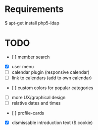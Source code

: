 # Requirements

  $ apt-get install php5-ldap

# TODO

 - [ ] member search
 - [x] user menu
 - [ ] calendar plugin (responsive calendar)
 - [ ] link to calendars (add to own calendar)
 - [ ] custom colors for popular categories 
 - [ ] more UX/graphical design
 - [ ] relative dates and times
 - [ ] profile-cards
 - [x] dismissable introduction text ($.cookie)
